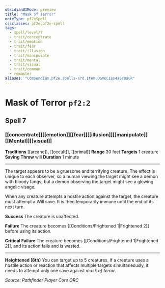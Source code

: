 ```yaml
---
obsidianUIMode: preview
title: "Mask of Terror"
noteType: pf2eSpell
cssclasses: pf2e,pf2e-spell
tags:
  - spell/level/7
  - trait/concentrate
  - trait/emotion
  - trait/fear
  - trait/illusion
  - trait/manipulate
  - trait/mental
  - trait/visual
  - trait/common
  - remaster
aliases: "Compendium.pf2e.spells-srd.Item.O6VQC1Bs4aSYDa6R" 
---
```

# Mask of Terror  `pf2:2`  
## Spell 7
### [[concentrate]][[emotion]][[fear]][[illusion]][[manipulate]][[Mental]][[visual]]
**Traditions** [[arcane]], [[occult]], [[primal]]
**Range** 30 feet
**Targets** 1 creature
**Saving Throw**  will
**Duration** 1 minute
* * * 
The target appears to be a gruesome and terrifying creature. The effect is unique to each observer, so a human viewing the target might see a demon with bloody fangs, but a demon observing the target might see a glowing angelic visage.

When any creature attempts a hostile action against the target, the creature must attempt a Will save. It is then temporarily immune until the end of its next turn.

**Success** The creature is unaffected.

**Failure** The creature becomes [[Conditions/Frightened 1|Frightened 2]] before using its action.

**Critical Failure** The creature becomes [[Conditions/Frightened 1|Frightened 2]], and its action fails and is wasted.

* * *

**Heightened (8th)** You can target up to 5 creatures. If a creature uses a hostile action or reaction that affects multiple targets simultaneously, it needs to attempt only one save against _mask of terror_.

*Source: Pathfinder Player Core*
*ORC*